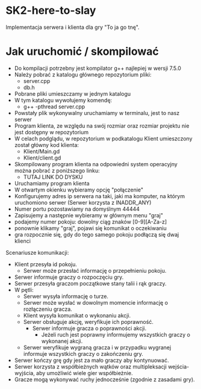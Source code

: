 # SK2-here-to-slay
Implementacja serwera i klienta dla gry "To ja go tnę".

# Jak uruchomić / skompilować
- Do kompilacji potrzebny jest kompilator g++ najlepiej w wersji 7.5.0
- Należy pobrać z katalogu głównego repozytorium pliki:
  - server.cpp
  - db.h
- Pobrane pliki umieszczamy w jednym katalogu
- W tym katalogu wywołujemy komendę:
  - g++ -pthread server.cpp
- Powstały plik wykonywalny uruchamiamy w terminalu, jest to nasz serwer
- Program klienta, ze względu na swój rozmiar oraz rozmiar projektu nie jest dostępny w repozytorium
- W celach podglądu, w repozytorium w podkatalogu Klient umieszczony został główny kod klienta:
  - Klient/Main.gd
  - Klient/client.gd
- Skompilowany program klienta na odpowiedni system operacyjny można pobrać z poniższego linku:
  - TUTAJ LINK DO DYSKU
- Uruchamiamy program klienta
- W otwartym okienku wybieramy opcję "połączenie"
- Konfigurujemy adres ip serwera na taki, jaki ma komputer, na którym uruchomiono serwer (Serwer korzysta z INADDR_ANY)
- Numer portu pozostawiamy na domyślnym 44444
- Zapisujemy a następnie wybieramy w głównym menu "graj"
- podajemy numer pokoju: dowolny ciąg znaków [0-9][A-Za-z]
- ponownie klikamy "graj", pojawi się komunikat o oczekiwaniu
- gra rozpocznie się, gdy do tego samego pokoju podłączą się dwaj klienci

Scenariusze komunikacji:
- Klient przesyła id pokoju.
  - Serwer może przesłać informację o przepełnieniu pokoju.
- Serwer informuje graczy o rozpoczęciu gry.
- Serwer przesyła graczom początkowe stany talii i rąk graczy.
- W pętli:
  - Serwer wysyła informację o turze.
  - Serwer może wysłać w dowolnym momencie informację o rozłączeniu gracza.
  - Klient wysyła komunikat o wykonaniu akcji.
  - Serwer obsługuje akcję, weryfikuje ich poprawność.
    - Serwer informuje gracza o poprawności akcji.
      - Jeżeli ruch jest poprawny informujemy wszystkich graczy o wykonanej akcji.
  - Serwer weryfikuje wygraną gracza i w przypadku wygranej informuje wszystkich graczy o zakończeniu gry.
- Serwer kończy grę gdy jest za mało graczy aby kontynuować.
- Serwer korzysta z współbieżnych wątków oraz multipleksacji wejścia-wyjścia, aby umożliwić wiele gier współbieżnie.
- Gracze mogą wykonywać ruchy jednocześnie (zgodnie z zasadami gry).
